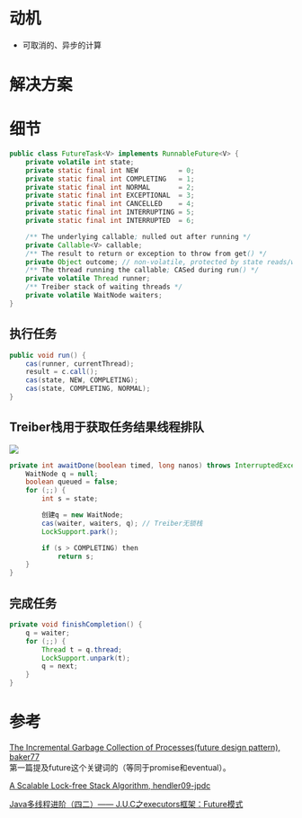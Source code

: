 # 动机
- 可取消的、异步的计算


# 解决方案


# 细节

```java
public class FutureTask<V> implements RunnableFuture<V> {
    private volatile int state;
    private static final int NEW          = 0;
    private static final int COMPLETING   = 1;
    private static final int NORMAL       = 2;
    private static final int EXCEPTIONAL  = 3;
    private static final int CANCELLED    = 4;
    private static final int INTERRUPTING = 5;
    private static final int INTERRUPTED  = 6;

    /** The underlying callable; nulled out after running */
    private Callable<V> callable;
    /** The result to return or exception to throw from get() */
    private Object outcome; // non-volatile, protected by state reads/writes
    /** The thread running the callable; CASed during run() */
    private volatile Thread runner;
    /** Treiber stack of waiting threads */
    private volatile WaitNode waiters;
}
```

## 执行任务
```java
public void run() {
    cas(runner, currentThread);
    result = c.call();
    cas(state, NEW, COMPLETING);
    cas(state, COMPLETING, NORMAL);
}
```

## Treiber栈用于获取任务结果线程排队

![](https://segmentfault.com/img/bVbiwFZ?w=231&h=422)

```java
private int awaitDone(boolean timed, long nanos) throws InterruptedException {
    WaitNode q = null;
    boolean queued = false;
    for (;;) {        
        int s = state;

        创建q = new WaitNode;
        cas(waiter, waiters, q); // Treiber无锁栈
        LockSupport.park();

        if (s > COMPLETING) then
            return s;            
    }
}
```

## 完成任务
```java
private void finishCompletion() {
    q = waiter;
    for (;;) {
        Thread t = q.thread;
        LockSupport.unpark(t);        
        q = next;
    }
}
```

# 参考

[The Incremental Garbage Collection of Processes(future design pattern), baker77](http://home.pipeline.com/~hbaker1/Futures.html)  
第一篇提及future这个关键词的（等同于promise和eventual）。  

[A Scalable Lock-free Stack Algorithm, hendler09-jpdc](http://people.csail.mit.edu/shanir/publications/Lock_Free.pdf)

[Java多线程进阶（四二）—— J.U.C之executors框架：Future模式](https://segmentfault.com/a/1190000016767676)


